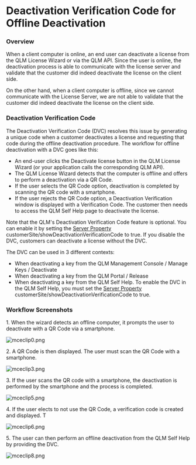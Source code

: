 # Deactivation Verification Code for Offline Deactivation

### Overview

When a client computer is online, an end user can deactivate a license from the QLM License Wizard or via the QLM API. Since the user is online, the deactivation process is able to communicate with the license server and validate that the customer did indeed deactivate the license on the client side.

On the other hand, when a client computer is offline, since we cannot communicate with the License Server, we are not able to validate that the customer did indeed deactivate the license on the client side.

### Deactivation Verification Code

The Deactivation Verification Code (DVC) resolves this issue by generating a unique code when a customer deactivates a license and requesting that code during the offline deactivation procedure. The workflow for offline deactivation with a DVC goes like this:

* An end-user clicks the Deactivate license button in the QLM License Wizard (or your application calls the corresponding QLM API).
* The QLM License Wizard detects that the computer is offline and offers to perform a deactivation via a QR Code.
* If the user selects the QR Code option, deactivation is completed by scanning the QR code with a smartphone.
* If the user rejects the QR Code option, a Deactivation Verification window is displayed with a Verification Code. The customer then needs to access the QLM Self Help page to deactivate the license.

Note that the QLM's Deactivation Verification Code feature is optional. You can enable it by setting the [Server Property](../qlm-license-server/server-properties.md) customerSite/showDeactivationVerificationCode to true. If you disable the DVC, customers can deactivate a license without the DVC.&#x20;

The DVC can be used in 3 different contexts:

* When deactivating a key from the QLM Management Console / Manage Keys / Deactivate
* When deactivating a key from the QLM Portal / Release
* When deactivating a key from the QLM Self Help. To enable the DVC in the QLM Self Help, you must set the [Server Property](../qlm-license-server/server-properties.md) customerSite/showDeactivationVerificationCode to true.

### Workflow Screenshots

&#x20;1\. When the wizard detects an offline computer, it prompts the user to deactivate with a QR Code via a smartphone.

![mceclip0.png](https://support.soraco.co/hc/article\_attachments/4402242707860/mceclip0.png)

2\. A QR Code is then displayed. The user must scan the QR Code with a smartphone.

![mceclip3.png](https://support.soraco.co/hc/article\_attachments/4402235045268/mceclip3.png)

3\. If the user scans the QR code with a smartphone, the deactivation is performed by the smartphone and the process is completed.

![mceclip5.png](https://support.soraco.co/hc/article\_attachments/4402242711700/mceclip5.png)

&#x20;4\. If the user elects to not use the QR Code, a verification code is created and displayed. T

![mceclip6.png](https://support.soraco.co/hc/article\_attachments/4402235047444/mceclip6.png)

5\. The user can then perform an offline deactivation from the QLM Self Help by providing the DVC.

![mceclip8.png](https://support.soraco.co/hc/article\_attachments/4402242773524/mceclip8.png)
